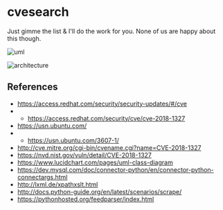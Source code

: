 # cvesearch
Just gimme the list &amp; I'll do the work for you. None of us are happy about this though.

![uml](https://github.com/wiseeyesent/cves/raw/master/UMLDraft.png)

![architecture](https://github.com/wiseeyesent/cves/raw/master/CVESArchitecture.png)

References
----------
* https://access.redhat.com/security/security-updates/#/cve
* * https://access.redhat.com/security/cve/cve-2018-1327
* https://usn.ubuntu.com/
* * https://usn.ubuntu.com/3607-1/
* http://cve.mitre.org/cgi-bin/cvename.cgi?name=CVE-2018-1327
* https://nvd.nist.gov/vuln/detail/CVE-2018-1327
* https://www.lucidchart.com/pages/uml-class-diagram
* https://dev.mysql.com/doc/connector-python/en/connector-python-connectargs.html
* http://lxml.de/xpathxslt.html
* http://docs.python-guide.org/en/latest/scenarios/scrape/
* https://pythonhosted.org/feedparser/index.html 
